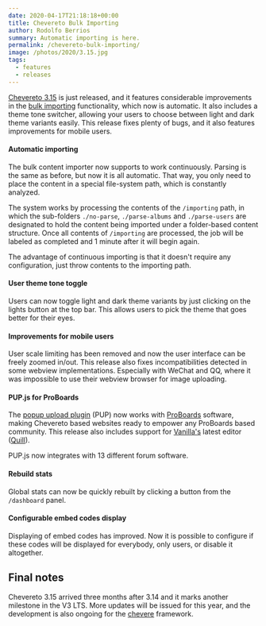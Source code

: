 ```yaml
---
date: 2020-04-17T21:18:18+00:00
title: Chevereto Bulk Importing
author: Rodolfo Berrios
summary: Automatic importing is here.
permalink: /chevereto-bulk-importing/
image: /photos/2020/3.15.jpg
tags:
  - features
  - releases
---
```

[Chevereto 3.15](https://releases.chevereto.com/3.X/3.15/3.15.0.html) is just released, and it features considerable improvements in the [bulk importing](https://v3-docs.chevereto.com/features/content/bulk-content-importer.html) functionality, which now is automatic. It also includes a theme tone switcher, allowing your users to choose between light and dark theme variants easily. This release fixes plenty of bugs, and it also features improvements for mobile users.

#### Automatic importing

The bulk content importer now supports to work continuously. Parsing is the same as before, but now it is all automatic. That way, you only need to place the content in a special file-system path, which is constantly analyzed.

The system works by processing the contents of the `/importing` path, in which the sub-folders `./no-parse`, `./parse-albums` and `./parse-users` are designated to hold the content being imported under a folder-based content structure. Once all contents of `/importing` are processed, the job will be labeled as completed and 1 minute after it will begin again.

The advantage of continuous importing is that it doesn't require any configuration, just throw contents to the importing path.

#### User theme tone toggle

Users can now toggle light and dark theme variants by just clicking on the lights button at the top bar. This allows users to pick the theme that goes better for their eyes.

#### Improvements for mobile users

User scale limiting has been removed and now the user interface can be freely zoomed in/out. This release also fixes incompatibilities detected in some webview implementations. Especially with WeChat and QQ, where it was impossible to use their webview browser for image uploading.

#### PUP.js for ProBoards

The [popup upload plugin](https://v3-docs.chevereto.com/features/integrations/pup.html) (PUP) now works with [ProBoards](https://www.proboards.com/) software, making Chevereto based websites ready to empower any ProBoards based community. This release also includes support for [Vanilla's](https://vanillaforums.com/) latest editor ([Quill](https://quilljs.com/)).

PUP.js now integrates with 13 different forum software.

#### Rebuild stats

Global stats can now be quickly rebuilt by clicking a button from the `/dashboard` panel.

#### Configurable embed codes display

Displaying of embed codes has improved. Now it is possible to configure if these codes will be displayed for everybody, only users, or disable it altogether.

## Final notes

Chevereto 3.15 arrived three months after 3.14 and it marks another milestone in the V3 LTS. More updates will be issued for this year, and the development is also ongoing for the [chevere](https://chevere.org) framework.
